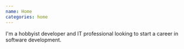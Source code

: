 ```yaml
---
name: Home
categories: home
---
```


I'm a hobbyist developer and IT professional looking to start a career in
software development.
